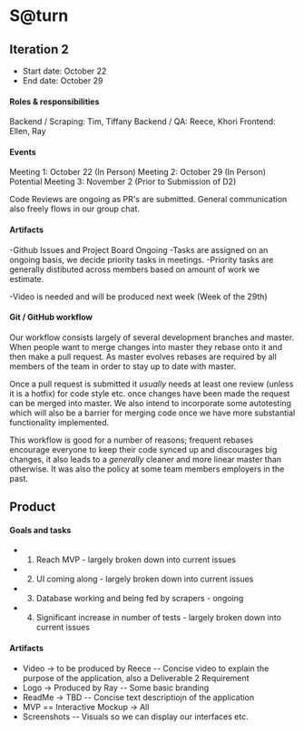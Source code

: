 # S@turn

## Iteration 2

 * Start date: October 22
 * End date: October 29

#### Roles & responsibilities
Backend / Scraping: Tim, Tiffany
Backend / QA: Reece, Khori
Frontend: Ellen, Ray

#### Events

Meeting 1: October 22 (In Person)
Meeting 2: October 29 (In Person)
Potential Meeting 3: November 2 (Prior to Submission of D2)

Code Reviews are ongoing as PR's are submitted. General communication also freely flows in our group chat.

#### Artifacts     

-Github Issues and Project Board Ongoing
-Tasks are assigned on an ongoing basis, we decide priority tasks in meetings.
-Priority tasks are generally distibuted across members based on amount of work we estimate.

-Video is needed and will be produced next week (Week of the 29th)

#### Git / GitHub workflow

Our workflow consists largely of several development branches and master. When people want to merge changes into master they rebase onto it and then make a pull request. As master evolves rebases are required by all members of the team in order to stay up to date with master.

Once a pull request is submitted it *usually* needs at least one review (unless it is a hotfix) for code style etc. once changes have been made the request can be merged into master. We also intend to incorporate some autotesting which will also be a barrier for merging code once we have more substantial functionality implemented.

This workflow is good for a number of reasons; frequent rebases encourage everyone to keep their code synced up and discourages big changes, it also leads to a *generally* cleaner and more linear master than otherwise. It was also the policy at some team members employers in the past.

## Product

#### Goals and tasks

- 1) Reach MVP - largely broken down into current issues
- 2) UI coming along - largely broken down into current issues
- 3) Database working and being fed by scrapers - ongoing
- 4) Significant increase in number of tests - largely broken down into current issues

#### Artifacts

- Video -> to be produced by Reece
-- Concise video to explain the purpose of the application, also a Deliverable 2 Requirement
- Logo -> Produced by Ray
-- Some basic branding
- ReadMe -> TBD
-- Concise text descriptiojn of the application
- MVP == Interactive Mockup -> All
- Screenshots
-- Visuals so we can display our interfaces etc.
